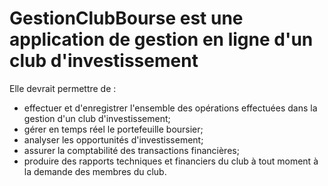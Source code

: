 # GestionClubBourse est une application de gestion en ligne d'un club d'investissement 
Elle devrait permettre de :
- effectuer et d'enregistrer l'ensemble des opérations effectuées dans la gestion d'un club d'investissement;
- gérer en temps réel le portefeuille boursier;
- analyser les opportunités d'investissement;
- assurer la comptabilité des transactions financières;
- produire des rapports techniques et financiers du club à tout moment à la demande des membres du club.
